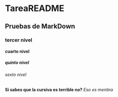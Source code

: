 # TareaREADME
## Pruebas de MarkDown
### tercer nivel
#### cuarto nivel
##### quinto nivel
###### sexto nivel

**Si sabes que la cursiva es terrible no?**
_Eso es mentira_
